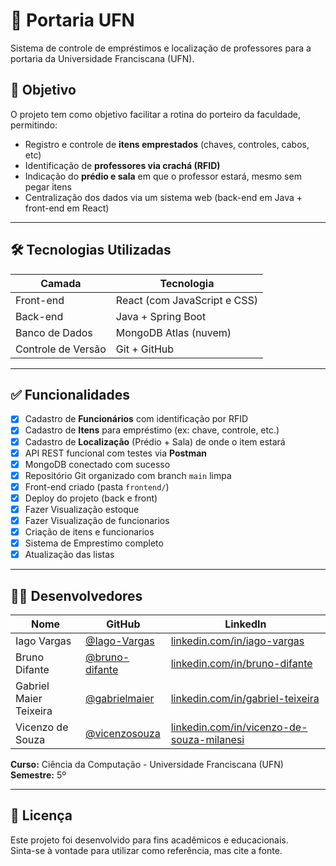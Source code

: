 # 🏫 Portaria UFN

Sistema de controle de empréstimos e localização de professores para a portaria da Universidade Franciscana (UFN).

## 🎯 Objetivo

O projeto tem como objetivo facilitar a rotina do porteiro da faculdade, permitindo:

- Registro e controle de **itens emprestados** (chaves, controles, cabos, etc)
- Identificação de **professores via crachá (RFID)**
- Indicação do **prédio e sala** em que o professor estará, mesmo sem pegar itens
- Centralização dos dados via um sistema web (back-end em Java + front-end em React)

---

## 🛠️ Tecnologias Utilizadas

| Camada         | Tecnologia                         |
|----------------|-------------------------------------|
| Front-end      | React (com JavaScript e CSS)        |
| Back-end       | Java + Spring Boot                  |
| Banco de Dados | MongoDB Atlas (nuvem)               |
| Controle de Versão | Git + GitHub                   |

---

## ✅ Funcionalidades

- [x] Cadastro de **Funcionários** com identificação por RFID
- [x] Cadastro de **Itens** para empréstimo (ex: chave, controle, etc.)
- [x] Cadastro de **Localização** (Prédio + Sala) de onde o item estará
- [x] API REST funcional com testes via **Postman**
- [x] MongoDB conectado com sucesso
- [x] Repositório Git organizado com branch `main` limpa
- [x] Front-end criado (pasta `frontend/`)
- [x] Deploy do projeto (back e front)
- [x] Fazer Visualização estoque
- [x] Fazer Visualização de funcionarios
- [x] Criação de itens e funcionarios
- [x] Sistema de Emprestimo completo
- [x] Atualização das listas
---

## 👨‍💻 Desenvolvedores

| Nome                    | GitHub                                              | LinkedIn                                           |
|-------------------------|-----------------------------------------------------|----------------------------------------------------|
| Iago Vargas             | [@Iago-Vargas](https://github.com/Iago-Vargas)     | [linkedin.com/in/iago-vargas](https://linkedin.com/in/iago-vargas) |
| Bruno Difante           | [@bruno-difante](https://github.com/bruno-difante) | [linkedin.com/in/bruno-difante](https://linkedin.com/in/bruno-difante) |
| Gabriel Maier Teixeira  | [@gabrielmaier](https://github.com/Teixeirx)   | [linkedin.com/in/gabriel-teixeira](https://www.linkedin.com/in/gabriel-teixeira-088a612ba/) |
| Vicenzo de Souza        | [@vicenzosouza](https://github.com/vitfbpa)   | [linkedin.com/in/vicenzo-de-souza-milanesi](https://www.linkedin.com/in/vicenzo-de-souza-milanesi-189062267/) |

**Curso:** Ciência da Computação - Universidade Franciscana (UFN)  
**Semestre:** 5º


---

## 📌 Licença

Este projeto foi desenvolvido para fins acadêmicos e educacionais.  
Sinta-se à vontade para utilizar como referência, mas cite a fonte.

